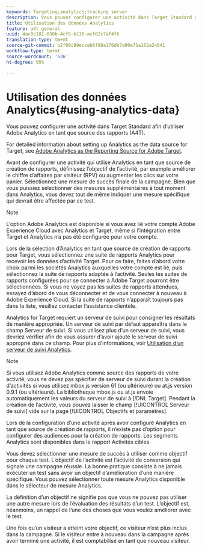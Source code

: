 ```yaml
---
keywords: Targeting;analytics;tracking server
description: Vous pouvez configurer une activité dans Target Standard afin d’utiliser Adobe Analytics en tant que source des rapports (A4T).
title: Utilisation des données Analytics
feature: a4t general
uuid: 4ac0c181-030b-4cf5-b138-acf02c7af4f6
translation-type: tm+mt
source-git-commit: b2f80c89ecceb6f88a176db7a90e71a162a24641
workflow-type: tm+mt
source-wordcount: '536'
ht-degree: 95%

---
```



# Utilisation des données Analytics{#using-analytics-data}

Vous pouvez configurer une activité dans Target Standard afin d’utiliser Adobe Analytics en tant que source des rapports (A4T).

For detailed information about setting up Analytics as the data source for Target, see [Adobe Analytics as the Reporting Source for Adobe Target](/help/c-integrating-target-with-mac/a4t/a4t.md).

Avant de configurer une activité qui utilise Analytics en tant que source de création de rapports, définissez l’objectif de l’activité, par exemple améliorer le chiffre d’affaires par visiteur (RPV) ou augmenter les clics sur votre panier. Sélectionnez une mesure de succès finale de la campagne. Bien que vous puissiez sélectionner des mesures supplémentaires à tout moment dans Analytics, vous devez tout de même indiquer une mesure spécifique qui devrait être affectée par ce test.

>[!NOTE]
>
>L’option Adobe Analytics est disponible si vous avez lié votre compte Adobe Experience Cloud avec Analytics et Target, même si l’intégration entre Target et Analytics n’a pas été configurée pour votre compte.

Lors de la sélection d’Analytics en tant que source de création de rapports pour Target, vous sélectionnez une suite de rapports Analytics pour recevoir les données d’activité Target. Pour ce faire, faites d’abord votre choix parmi les sociétés Analytics auxquelles votre compte est lié, puis sélectionnez la suite de rapports adaptée à l’activité. Seules les suites de rapports configurées pour se connecter à Adobe Target pourront être sélectionnées. Si vous ne voyez pas les suites de rapports attendues, essayez d’abord de vous déconnecter et de vous connecter à nouveau à Adobe Experience Cloud. Si la suite de rapports n’apparaît toujours pas dans la liste, veuillez contacter l’assistance clientèle.

Analytics for Target requiert un serveur de suivi pour consigner les résultats de manière appropriée. Un serveur de suivi par défaut apparaîtra dans le champ Serveur de suivi. Si vous utilisez plus d’un serveur de suivi, vous devriez vérifier afin de vous assurer d’avoir ajouté le serveur de suivi approprié dans ce champ. Pour plus d’informations, voir [Utilisation d’un serveur de suivi Analytics](../../../c-integrating-target-with-mac/a4t/analytics-tracking-server.md#task_72077BA7E93C4A65A715A18F32228823).

>[!NOTE]
>
>Si vous utilisez Adobe Analytics comme source des rapports de votre activité, vous ne devez pas spécifier de serveur de suivi durant la création d’activités si vous utilisez mbox.js version 61 (ou ultérieure) ou at.js version 0.9.1 (ou ultérieure). La bibliothèque mbox.js ou at.js envoie automatiquement les valeurs du serveur de suivi à [!DNL Target]. Pendant la création de l’activité, vous pouvez laisser le champ [!UICONTROL Serveur de suivi] vide sur la page [!UICONTROL Objectifs et paramètres].

Lors de la configuration d’une activité après avoir configuré Analytics en tant que source de création de rapports, il n’existe pas d’option pour configurer des audiences pour la création de rapports. Les segments Analytics sont disponibles dans le rapport Activités cibles.

Vous devez sélectionner une mesure de succès à utiliser comme objectif pour chaque test. L’objectif de l’activité est l’activité de conversion qui signale une campagne réussie. La bonne pratique consiste à ne jamais exécuter un test sans avoir un objectif d’amélioration d’une manière spécifique. Vous pouvez sélectionner toute mesure Analytics disponible dans le sélecteur de mesure Analytics.

La définition d’un objectif ne signifie pas que vous ne pouvez pas utiliser une autre mesure lors de l’évaluation des résultats d’un test. L’objectif est, néanmoins, un rappel de l’une des choses que vous voulez améliorer avec le test.

Une fois qu’un visiteur a atteint votre objectif, ce visiteur n’est plus inclus dans la campagne. Si le visiteur entre à nouveau dans la campagne après avoir terminé une activité, il est comptabilisé en tant que nouveau visiteur.
